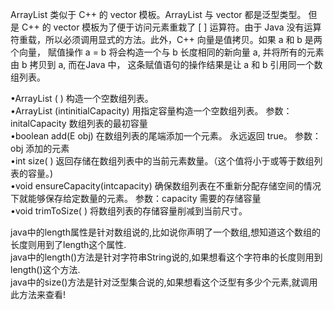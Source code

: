 ArrayList 类似于 C++ 的 vector 模板。ArrayList 与 vector 都是泛型类型。 但 是 C++ 的 vector 模板为了便于访问元素重栽了 [ ] 运算符。由于 Java 没有运算符重载，所以必须调用显式的方法。此外，C++ 向量是值拷贝。如果 a 和 b 是两个向量， 賦值操作 a = b 将会构造一个与 b 长度相同的新向量 a, 并将所有的元素由 b 拷贝到 a, 而在Java 中， 这条赋值语句的操作结果是让 a 和 b 引用同一个数组列表。

•ArrayList<E> ( )
构造一个空数组列表。 <br>•ArrayList<E> (intinitialCapacity)
用指定容量构造一个空数组列表。
参数：initalCapacity 数组列表的最初容量<br>
•boolean add(E obj)
在数组列表的尾端添加一个元素。 永远返回 true。
参数：obj 添加的元素<br>
•int size( )
返回存储在数组列表中的当前元素数量。（这个值将小于或等于数组列表的容量。)<br> •void ensureCapacity(intcapacity)
确保数组列表在不重新分配存储空间的情况下就能够保存给定数量的元素。
参数：capacity 需要的存储容量<br>
•void trimToSize( )
将数组列表的存储容量削减到当前尺寸。

java中的length属性是针对数组说的,比如说你声明了一个数组,想知道这个数组的长度则用到了length这个属性.<br>
java中的length()方法是针对字符串String说的,如果想看这个字符串的长度则用到length()这个方法.<br>
java中的size()方法是针对泛型集合说的,如果想看这个泛型有多少个元素,就调用此方法来查看!<br>

